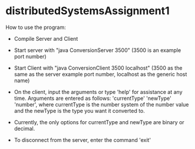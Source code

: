 # distributedSystemsAssignment1
How to use the program:
  - Compile Server and Client

  - Start server with "java ConversionServer 3500"
    (3500 is an example port number)

  - Start Client with "java ConversionClient 3500 localhost"
    (3500 as the same as the server example port number, localhost as the generic host name)

  - On the client, input the arguments or type 'help' for assistance at any time.
    Arguments are entered as follows: 'currentType' 'newType' 'number', where currentType is the number system
      of the number value and the newType is the type you want it converted to.
  
  - Currently, the only options for currentType and newType are binary or decimal.

  - To disconnect from the server, enter the command 'exit' 
